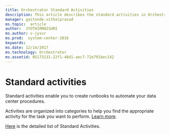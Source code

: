 ```yaml
---
title: Orchestrator Standard Activities
description: This article describes the standard activities in Orchestrator that enable you to create runbooks to automate your data center procedures.
manager: gaitonde.vithalprasad
ms.topic:  article
author:  JYOTHIRMAISURI
ms.author: v-jysur
ms.prod:  system-center-2016
keywords:  
ms.date: 12/14/2017
ms.technology: Orchestrator
ms.assetid: 05173131-22f1-48d1-aec7-72e791bec142
---
```


# Standard activities

Standard activities enable you to create runbooks to automate your data center procedures.

Activities are organized into categories to help you find the appropriate activity for the task you want to perform. [Learn more](https://msdn.microsoft.com/en-us/library/hh225055).


[Here](https://msdn.microsoft.com/en-us/library/hh225046(v=sc.12).aspx) is the detailed list of Standard Activities.
